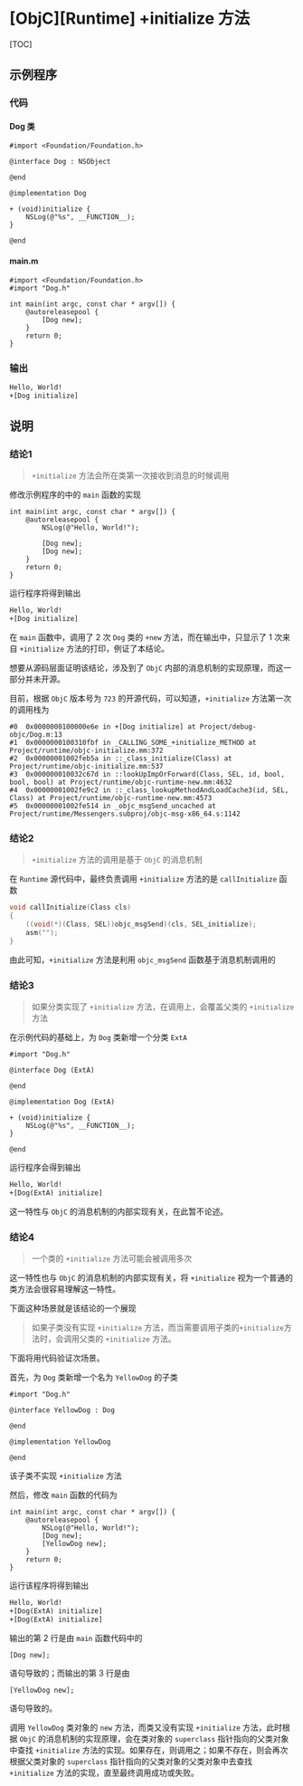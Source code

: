 # [ObjC][Runtime] +initialize 方法

[TOC]

## 示例程序

### 代码

#### Dog 类

```objc
#import <Foundation/Foundation.h>

@interface Dog : NSObject

@end

@implementation Dog

+ (void)initialize {
    NSLog(@"%s", __FUNCTION__);
}

@end
```

#### main.m

```objc
#import <Foundation/Foundation.h>
#import "Dog.h"

int main(int argc, const char * argv[]) {
    @autoreleasepool {
        [Dog new];
    }
    return 0;
}
```

### 输出

```txt
Hello, World!
+[Dog initialize]
```

## 说明

### 结论1

> `+initialize` 方法会所在类第一次接收到消息的时候调用

修改示例程序的中的 `main` 函数的实现

```objc
int main(int argc, const char * argv[]) {
    @autoreleasepool {
        NSLog(@"Hello, World!");

        [Dog new];
        [Dog new];
    }
    return 0;
}
```

运行程序将得到输出

```txt
Hello, World!
+[Dog initialize]
```

在 `main` 函数中，调用了 2 次 `Dog` 类的 `+new` 方法，而在输出中，只显示了 1 次来自 `+initialize` 方法的打印，例证了本结论。

想要从源码层面证明该结论，涉及到了 `ObjC` 内部的消息机制的实现原理，而这一部分并未开源。

目前，根据 `ObjC` 版本号为 `723` 的开源代码，可以知道，`+initialize` 方法第一次的调用栈为

```
#0  0x0000000100000e6e in +[Dog initialize] at Project/debug-objc/Dog.m:13
#1  0x0000000100310fbf in _CALLING_SOME_+initialize_METHOD at Project/runtime/objc-initialize.mm:372
#2  0x00000001002feb5a in ::_class_initialize(Class) at Project/runtime/objc-initialize.mm:537
#3  0x000000010032c67d in ::lookUpImpOrForward(Class, SEL, id, bool, bool, bool) at Project/runtime/objc-runtime-new.mm:4632
#4  0x00000001002fe9c2 in ::_class_lookupMethodAndLoadCache3(id, SEL, Class) at Project/runtime/objc-runtime-new.mm:4573
#5  0x00000001002fe514 in _objc_msgSend_uncached at Project/runtime/Messengers.subproj/objc-msg-x86_64.s:1142
```

### 结论2

> `+initialize` 方法的调用是基于 `ObjC` 的消息机制

在 `Runtime` 源代码中，最终负责调用 `+initialize` 方法的是 `callInitialize` 函数

```c
void callInitialize(Class cls)
{
    ((void(*)(Class, SEL))objc_msgSend)(cls, SEL_initialize);
    asm("");
}
```

由此可知，`+initialize` 方法是利用 `objc_msgSend` 函数基于消息机制调用的

### 结论3

> 如果分类实现了 `+initialize` 方法，在调用上，会覆盖父类的 `+initialize` 方法

在示例代码的基础上，为 `Dog` 类新增一个分类 `ExtA`

```objc
#import "Dog.h"

@interface Dog (ExtA)

@end

@implementation Dog (ExtA)

+ (void)initialize {
    NSLog(@"%s", __FUNCTION__);
}

@end
```

运行程序会得到输出

```txt
Hello, World!
+[Dog(ExtA) initialize]
```

这一特性与 `ObjC` 的消息机制的内部实现有关，在此暂不论述。

### 结论4

> 一个类的 `+initialize` 方法可能会被调用多次

这一特性也与 `ObjC` 的消息机制的内部实现有关，将 `+initialize` 视为一个普通的类方法会很容易理解这一特性。

下面这种场景就是该结论的一个展现

> 如果子类没有实现 `+initialize` 方法，而当需要调用子类的`+initialize`方法时，会调用父类的 `+initialize` 方法。

下面将用代码验证次场景。

首先，为 `Dog` 类新增一个名为 `YellowDog` 的子类

```objc
#import "Dog.h"

@interface YellowDog : Dog

@end

@implementation YellowDog

@end
```

该子类不实现 `+initialize` 方法

然后，修改 `main` 函数的代码为

```objc
int main(int argc, const char * argv[]) {
    @autoreleasepool {
        NSLog(@"Hello, World!");
        [Dog new];
        [YellowDog new];
    }
    return 0;
}
```

运行该程序将得到输出

```txt
Hello, World!
+[Dog(ExtA) initialize]
+[Dog(ExtA) initialize]
```

输出的第 2 行是由 `main` 函数代码中的

```objc
[Dog new];
```

语句导致的；而输出的第 3 行是由

```objc
[YellowDog new];
```

语句导致的。

调用 `YellowDog` 类对象的 `new` 方法，而类又没有实现 `+initialize` 方法，此时根据 `ObjC` 的消息机制的实现原理，会在类对象的 `superclass` 指针指向的父类对象中查找 `+initialize` 方法的实现。如果存在，则调用之；如果不存在，则会再次根据父类对象的 `superclass` 指针指向的父类对象的父类对象中去查找 `+initialize` 方法的实现，直至最终调用成功或失败。


